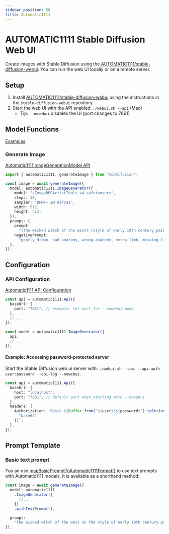 ```yaml
---
sidebar_position: 50
title: Automatic1111
---
```


# AUTOMATIC1111 Stable Diffusion Web UI

Create images with Stable Diffusion using the [AUTOMATIC1111/stable-diffusion-webui](https://github.com/AUTOMATIC1111/stable-diffusion-webui). You can run the web UI locally or on a remote server.

## Setup

1. Install [AUTOMATIC1111/stable-diffusion-webui](https://github.com/AUTOMATIC1111/stable-diffusion-webui) using the instructions in the `stable-diffusion-webui` repository.
2. Start the web UI with the API enabled: `./webui.sh --api` (Mac)
   - Tip: `--nowebui` disables the UI (port changes to 7861)

## Model Functions

[Examples](https://github.com/lgrammel/modelfusion/tree/main/examples/basic/src/model-provider/a1111)

### Generate Image

[Automatic1111ImageGenerationModel API](/api/classes/Automatic1111ImageGenerationModel)

```ts
import { automatic1111, generateImage } from "modelfusion";

const image = await generateImage({
  model: automatic1111.ImageGenerator({
    model: "aZovyaRPGArtistTools_v4.safetensors",
    steps: 30,
    sampler: "DPM++ 2M Karras",
    width: 512,
    height: 512,
  }),
  prompt: {
    prompt:
      "(the wicked witch of the west) (style of early 19th century painting)",
    negativePrompt:
      "poorly drawn, bad anatomy, wrong anatomy, extra limb, missing limb", // optional negative prompt
  },
});
```

## Configuration

### API Configuration

[Automatic1111 API Configuration](/api/classes/Automatic1111ApiConfiguration)

```ts
const api = automatic1111.Api({
  baseUrl: {
    port: "7861", // example: set port for --nowebui mode
  },
  // ...
});

const model = automatic1111.ImageGenerator({
  api,
  // ...
});
```

#### Example: Accessing password-protected server

Start the Stable Diffusion web ui server with: `./webui.sh --api --api-auth user:password --api-log --nowebui`.

```ts
const api = automatic1111.Api({
  baseUrl: {
    host: "localhost",
    port: "7861", // default port when starting with --nowebui
  },
  headers: {
    Authorization: `Basic ${Buffer.from(`${user}:${password}`).toString(
      "base64"
    )}`,
  },
});
```

## Prompt Template

### Basic text prompt

You an use [mapBasicPromptToAutomatic1111Format()](/api/modules#mapbasicprompttoautomatic1111format) to use text prompts with Automatic1111 models. It is available as a shorthand method:

```ts
const image = await generateImage({
  model: automatic1111
    .ImageGenerator({
      //...
    })
    .withTextPrompt(),

  prompt:
    "the wicked witch of the west in the style of early 19th century painting",
});
```
